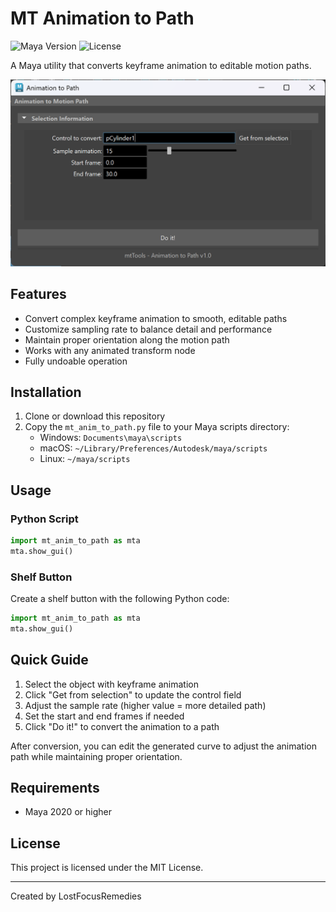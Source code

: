 # MT Animation to Path

![Maya Version](https://img.shields.io/badge/Maya-2020%2B-informational)
![License](https://img.shields.io/badge/License-MIT-green)

A Maya utility that converts keyframe animation to editable motion paths.

![Animation to Path Tool](screenshots/gui_example.png)

## Features

- Convert complex keyframe animation to smooth, editable paths
- Customize sampling rate to balance detail and performance
- Maintain proper orientation along the motion path
- Works with any animated transform node
- Fully undoable operation

## Installation

1. Clone or download this repository
2. Copy the `mt_anim_to_path.py` file to your Maya scripts directory:
   - Windows: `Documents\maya\scripts`
   - macOS: `~/Library/Preferences/Autodesk/maya/scripts`
   - Linux: `~/maya/scripts`

## Usage

### Python Script

```python
import mt_anim_to_path as mta
mta.show_gui()
```

### Shelf Button

Create a shelf button with the following Python code:

```python
import mt_anim_to_path as mta
mta.show_gui()
```

## Quick Guide

1. Select the object with keyframe animation
2. Click "Get from selection" to update the control field
3. Adjust the sample rate (higher value = more detailed path)
4. Set the start and end frames if needed
5. Click "Do it!" to convert the animation to a path

After conversion, you can edit the generated curve to adjust the animation path while maintaining proper orientation.

## Requirements

- Maya 2020 or higher

## License

This project is licensed under the MIT License.

---

Created by LostFocusRemedies